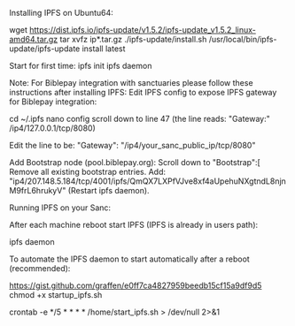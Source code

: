 Installing IPFS on Ubuntu64:


wget https://dist.ipfs.io/ipfs-update/v1.5.2/ipfs-update_v1.5.2_linux-amd64.tar.gz
tar xvfz ip*.tar.gz
./ipfs-update/install.sh
/usr/local/bin/ipfs-update/ipfs-update install latest

Start for first time:
ipfs init
ipfs daemon


Note: For Biblepay integration with sanctuaries please follow these instructions after installing IPFS:
Edit IPFS config to expose IPFS gateway for Biblepay integration:

cd ~/.ipfs
nano config
scroll down to line 47 (the line reads:  "Gateway:" /ip4/127.0.0.1/tcp/8080)

Edit the line to be:
"Gateway": "/ip4/your_sanc_public_ip/tcp/8080"

Add Bootstrap node (pool.biblepay.org):
Scroll down to "Bootstrap":[
Remove all existing bootstrap entries.
Add:
"ip4/207.148.5.184/tcp/4001/ipfs/QmQX7LXPfVJve8xf4aUpehuNXgtndL8njnM9frL6hrukyV"
(Restart ipfs daemon).


Running IPFS on your Sanc:

After each machine reboot start IPFS (IPFS is already in users path):

ipfs daemon


To automate the IPFS daemon to start automatically after a reboot (recommended):

https://gist.github.com/graffen/e0ff7ca4827959beedb15cf15a9df9d5
chmod +x startup_ipfs.sh

crontab -e
*/5 * * * * /home/start_ipfs.sh > /dev/null 2>&1




